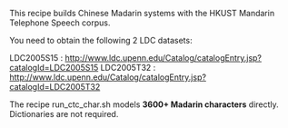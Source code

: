 
This recipe builds Chinese Madarin systems with the HKUST Mandarin Telephone Speech corpus.

You need to obtain the following 2 LDC datasets:

LDC2005S15 : http://www.ldc.upenn.edu/Catalog/catalogEntry.jsp?catalogId=LDC2005S15
LDC2005T32 : http://www.ldc.upenn.edu/Catalog/catalogEntry.jsp?catalogId=LDC2005T32

The recipe run_ctc_char.sh models **3600+ Madarin characters** directly. Dictionaries are not required.  

